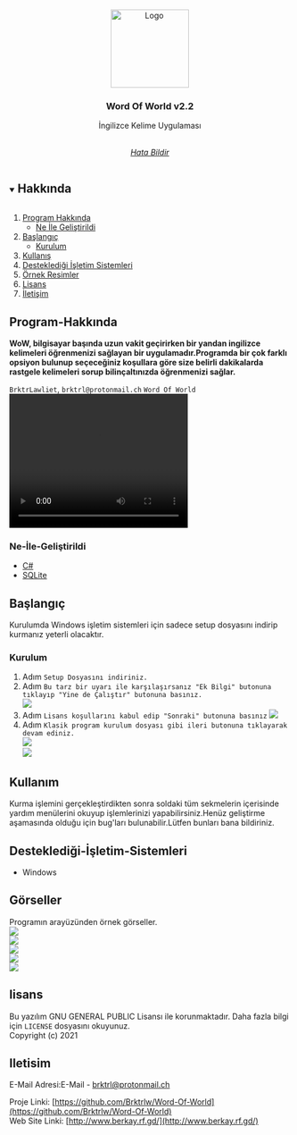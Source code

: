 



<br />
<p align="center">
  <a href="https://github.com/Brktrlw/Word-Of-World">
    <img src="/images/icon.ico" alt="Logo" width="140" height="140">
  </a>

  <h3 align="center">Word Of World v2.2</h3>

  <p align="center">
    İngilizce Kelime Uygulaması
    <br />
    <br />
    <p align="center"><address>
      <div align="center">
    <a href="mailto:brktrl@protonmail.ch">Hata Bildir</a>
    <br>
    <!--<a href="http://www.berkay.rf.gd/" target="_blank">Web Sitesi</a>-->
    </div>
    </address>
    </p>
  </p>
</p>



<details open="open">
  <summary><h2 style="display: inline-block">Hakkında</h2></summary>
  <ol>
    <li>
      <a href="#Program-Hakkında">Program Hakkında</a>
      <ul>
        <li><a href="#Ne-İle-Geliştirildi">Ne İle Geliştirildi</a></li>
      </ul>
    </li>
    <li>
      <a href="#Başlangıç">Başlangıç</a>
      <ul>
        <li><a href="#Kurulum">Kurulum</a></li>
      </ul>
    </li>
    <li><a href="#Kullanım">Kullanış</a></li>
    <li><a href="#Desteklediği-İşletim-Sistemleri">Desteklediği İşletim Sistemleri</a>
    <li><a href="#Görseller">Örnek Resimler</a>
    <li><a href="#lisans">Lisans</a></li>
    <li><a href="#Iletisim">İletişim</a></li>
  </ol>
</details>

## Program-Hakkında

**WoW, bilgisayar başında uzun vakit geçirirken bir yandan ingilizce kelimeleri öğrenmenizi sağlayan bir uygulamadır.Programda bir çok farklı opsiyon bulunup seçeceğiniz koşullara göre size belirli dakikalarda rastgele kelimeleri sorup bilinçaltınızda öğrenmenizi sağlar.**


`BrktrLawliet`,
`brktrl@protonmail.ch`
`Word Of World`
<video width="320" height="240" controls>
  <source src="https://www.youtube.com/watch?v=9j9Dna0iwNc" type="video/mp4">
</video>


### Ne-İle-Geliştirildi

* [C#](https://docs.microsoft.com/en-us/dotnet/csharp/)
* [SQLite](https://www.sqlite.org/index.html)

## Başlangıç

Kurulumda Windows işletim sistemleri için sadece setup dosyasını indirip kurmanız yeterli olacaktır.


### Kurulum
1. Adım
`Setup Dosyasını indiriniz.`
2. Adım
`Bu tarz bir uyarı ile karşılaşırsanız "Ek Bilgi" butonuna tıklayıp "Yine de Çalıştır" butonuna basınız.`<br>
<img src="images/image.jpg"></img><br>
3. Adım
`Lisans koşullarını kabul edip "Sonraki" butonuna basınız`
<img src="images/lisans.PNG"></img><br>
4. Adım
`Klasik program kurulum dosyası gibi ileri butonuna tıklayarak devam ediniz.`<br>
<img src="images/lisans2.PNG"></img><br>
<img src="images/lisans3.PNG"></img><br>

## Kullanım

Kurma işlemini gerçekleştirdikten sonra soldaki tüm sekmelerin içerisinde yardım menülerini okuyup işlemlerinizi yapabilirsiniz.Henüz geliştirme aşamasında olduğu için bug'ları bulunabilir.Lütfen bunları bana bildiriniz.

## Desteklediği-İşletim-Sistemleri
* Windows

## Görseller
Programın arayüzünden örnek görseller.
<br>
<img src="images/Picture1.PNG"></img><br>
<img src="images/Picture2.PNG"></img><br>
<img src="images/Picture3.PNG"></img><br>
<img src="images/Picture4.PNG"></img><br>
<img src="images/Picture5.PNG"></img><br>
## lisans
Bu yazılım GNU GENERAL PUBLIC Lisansı ile korunmaktadır. Daha fazla bilgi için `LICENSE` dosyasını okuyunuz.
<br>Copyright (c) 2021 


## Iletisim

E-Mail Adresi:E-Mail - brktrl@protonmail.ch

Proje Linki: [https://github.com/Brktrlw/Word-Of-World](https://github.com/Brktrlw/Word-Of-World)<br>
Web Site Linki: [http://www.berkay.rf.gd/](http://www.berkay.rf.gd/)





